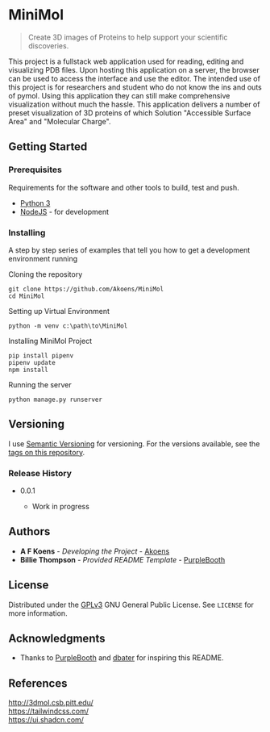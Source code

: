 # MiniMol
> Create 3D images of Proteins to help support your scientific discoveries.

This project is a fullstack web application used for reading, editing and visualizing PDB files. 
Upon hosting this application on a server, the browser can be used to access the interface and use the editor.
The intended use of this project is for researchers and student who do not know the ins and outs of pymol. 
Using this application they can still make comprehensive visualization without much the hassle.
This application delivers a number of preset visualization of 3D proteins of which Solution "Accessible Surface Area" and "Molecular Charge".


## Getting Started

[//]: # (These instructions will give you a copy of the project up and running on)

[//]: # (your local machine for development and testing purposes. See deployment)

[//]: # (for notes on deploying the project on a live system.)

### Prerequisites

Requirements for the software and other tools to build, test and push. 
- [Python 3](https://www.python.org/downloads/)
- [NodeJS](https://nodejs.org/en) - for development

### Installing

A step by step series of examples that tell you how to get a development
environment running

Cloning the repository
```shell
git clone https://github.com/Akoens/MiniMol
cd MiniMol
```

Setting up Virtual Environment
```shell
python -m venv c:\path\to\MiniMol
```

Installing MiniMol Project

[//]: # (pip install minimol)
```shell
pip install pipenv
pipenv update
npm install
```

Running the server
```shell
python manage.py runserver
```

[//]: # (End with an example of getting some data out of the system or using it)

[//]: # (for a little demo)

[//]: # (## Running the tests)

[//]: # ()
[//]: # (Explain how to run the automated tests for this system)

[//]: # ()
[//]: # (### Sample Tests)

[//]: # ()
[//]: # (Explain what these tests test and why)

[//]: # ()
[//]: # (    Give an example)

[//]: # ()
[//]: # (### Style test)

[//]: # ()
[//]: # (Checks if the best practices and the right coding style has been used.)

[//]: # ()
[//]: # (    Give an example)

[//]: # (## Deployment)

[//]: # ()
[//]: # (Add additional notes to deploy this on a live system)


## Versioning

I use [Semantic Versioning](http://semver.org/) for versioning. For the versions
available, see the [tags on this
repository](https://github.com/PurpleBooth/a-good-readme-template/tags).

### Release History

[//]: # ()
[//]: # (* 0.2.1)

[//]: # (    * CHANGE: Update docs &#40;module code remains unchanged&#41;)

[//]: # (* 0.2.0)

[//]: # (    * CHANGE: Remove `setDefaultXYZ&#40;&#41;`)

[//]: # (    * ADD: Add `init&#40;&#41;`)

[//]: # (* 0.1.1)

[//]: # (    * FIX: Crash when calling `baz&#40;&#41;` &#40;Thanks @GenerousContributorName!&#41;)

[//]: # (* 0.1.0)

[//]: # (    * The first proper release)

[//]: # (    * CHANGE: Rename `foo&#40;&#41;` to `bar&#40;&#41;`)

* 0.0.1

    * Work in progress

## Authors

  - **A F Koens** - *Developing the Project* - 
    [Akoens](https://github.com/Akoens/MiniMol)
  - **Billie Thompson** - *Provided README Template* -
    [PurpleBooth](https://github.com/PurpleBooth)

[//]: # ()
[//]: # (See also the list of)

[//]: # ([contributors]&#40;https://github.com/PurpleBooth/a-good-readme-template/contributors&#41;)

[//]: # (who participated in this project.)

## License
Distributed under the [GPLv3](LICENSE) GNU General Public License. See ``LICENSE`` for more information.


## Acknowledgments

  - Thanks to [PurpleBooth](https://github.com/PurpleBooth) 
    and [dbater](https://github.com/dbader) for inspiring this README. 

## References
http://3dmol.csb.pitt.edu/  
https://tailwindcss.com/  
https://ui.shadcn.com/  